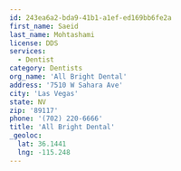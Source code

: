```yaml
---
id: 243ea6a2-bda9-41b1-a1ef-ed169bb6fe2a
first_name: Saeid
last_name: Mohtashami
license: DDS
services:
  - Dentist
category: Dentists
org_name: 'All Bright Dental'
address: '7510 W Sahara Ave'
city: 'Las Vegas'
state: NV
zip: '89117'
phone: '(702) 220-6666'
title: 'All Bright Dental'
_geoloc:
  lat: 36.1441
  lng: -115.248
---
```

